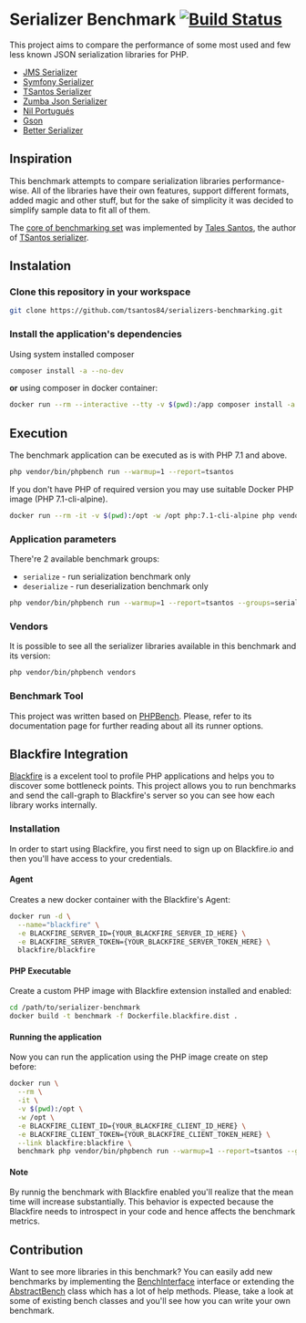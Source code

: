 # Serializer Benchmark [![Build Status](https://travis-ci.org/tsantos84/serializer-benchmark.svg?branch=master)](https://travis-ci.org/tsantos84/serializers-benchmarking)

This project aims to compare the performance of some most used and few less known JSON serialization libraries for PHP.

- [JMS Serializer](http://jmsyst.com/libs/serializer)
- [Symfony Serializer](https://symfony.com/doc/current/components/serializer.html)
- [TSantos Serializer](https://github.com/tsantos84/serializer)
- [Zumba Json Serializer](https://github.com/zumba/json-serializer)
- [Nil Portugués](https://github.com/nilportugues/php-serializer)
- [Gson](https://github.com/tebru/gson-php)
- [Better Serializer](https://github.com/better-serializer/better-serializer)

## Inspiration

This benchmark attempts to compare serialization libraries performance-wise. All of the libraries have their own features,
support different formats, added magic and other stuff, but for the sake of simplicity it was decided to simplify sample data
to fit all of them.

The [core of benchmarking set](https://github.com/tsantos84/serializers-benchmarking) was implemented by [Tales Santos](https://github.com/tsantos84), the author of
[TSantos serializer](https://github.com/tsantos84/serializer).

## Instalation

### Clone this repository in your workspace

```bash
git clone https://github.com/tsantos84/serializers-benchmarking.git
```

### Install the application's dependencies

Using system installed composer

```bash
composer install -a --no-dev
```

**or** using composer in docker container:

```bash
docker run --rm --interactive --tty -v $(pwd):/app composer install -a --no-dev
```

## Execution

The benchmark application can be executed as is with PHP 7.1 and above.

```bash
php vendor/bin/phpbench run --warmup=1 --report=tsantos
```

If you don't have PHP of required version you may use suitable Docker PHP image (PHP 7.1-cli-alpine).

```bash
docker run --rm -it -v $(pwd):/opt -w /opt php:7.1-cli-alpine php vendor/bin/phpbench run --warmup=1 --report=tsantos --group=serialize
```

### Application parameters

There're 2 available benchmark groups:
  - `serialize` - run serialization benchmark only
  - `deserialize` - run deserialization benchmark only

```bash
php vendor/bin/phpbench run --warmup=1 --report=tsantos --groups=serialize
```
### Vendors

It is possible to see all the serializer libraries available in this benchmark and its version:

```bash
php vendor/bin/phpbench vendors
```

### Benchmark Tool

This project was written based on [PHPBench](http://phpbench.readthedocs.io/en/latest/index.html). Please,
refer to its documentation page for further reading about all its runner options.

## Blackfire Integration

[Blackfire](https://blackfire.io/) is a excelent tool to profile PHP applications and helps you to discover some bottleneck points. This project allows you to run benchmarks and send the call-graph to Blackfire's server so you can see how each library works internally.

### Installation

In order to start using Blackfire, you first need to sign up on Blackfire.io and then you'll have access to your credentials.

#### Agent

Creates a new docker container with the Blackfire's Agent:

```bash
docker run -d \
  --name="blackfire" \
  -e BLACKFIRE_SERVER_ID={YOUR_BLACKFIRE_SERVER_ID_HERE} \
  -e BLACKFIRE_SERVER_TOKEN={YOUR_BLACKFIRE_SERVER_TOKEN_HERE} \
  blackfire/blackfire
```

#### PHP Executable

Create a custom PHP image with Blackfire extension installed and enabled:

```bash
cd /path/to/serializer-benchmark
docker build -t benchmark -f Dockerfile.blackfire.dist .
```

#### Running the application

Now you can run the application using the PHP image create on step before:

```bash
docker run \
  --rm \
  -it \
  -v $(pwd):/opt \
  -w /opt \
  -e BLACKFIRE_CLIENT_ID={YOUR_BLACKFIRE_CLIENT_ID_HERE} \
  -e BLACKFIRE_CLIENT_TOKEN={YOUR_BLACKFIRE_CLIENT_TOKEN_HERE} \
  --link blackfire:blackfire \
  benchmark php vendor/bin/phpbench run --warmup=1 --report=tsantos --group=serialize --executor=blackfire
```

#### Note

By runnig the benchmark with Blackfire enabled you'll realize that the mean time will increase substantially. This behavior is expected because the Blackfire needs to introspect in your code and hence affects the benchmark metrics.

## Contribution

Want to see more libraries in this benchmark? You can easily add new benchmarks by implementing the
[BenchInterface](https://github.com/tsantos84/serializer-benchmark/blob/master/src/BenchInterface.php) interface
or extending the [AbstractBench](https://github.com/tsantos84/serializer-benchmark/blob/master/src/AbstractBench.php)
class which has a lot of help methods. Please, take a look at some of existing bench classes and you'll see how you can
write your own benchmark.

